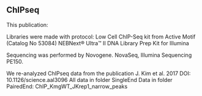 ## ChIPseq


This publication:

Libraries were made with protocol:
Low Cell ChIP-Seq kit from Active Motif (Catalog No 53084)
NEBNext® Ultra™ II DNA Library Prep Kit for Illumina

Sequencing was performed by Novogene. NovaSeq, Illumina Sequencing PE150.




We re-analyzed ChIPseq data from the publication J. Kim et al. 2017
DOI: 10.1126/science.aal3096
All data in folder SingleEnd
Data in folder PairedEnd: ChIP_KmgWT_JKrep1_narrow_peaks
